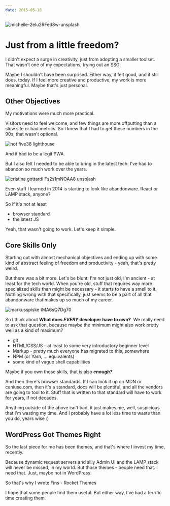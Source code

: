 ```yaml
---
date: 2015-05-18
---
```


<img src="https://storage.googleapis.com/betterology-com.appspot.com/images/landscape/500/bulksplash-micheile-2eIu2RFed8w.jpg" alt="micheile-2eIu2RFed8w-unsplash" />

# Just from a little freedom?

I didn't expect a surge in creativity, just from adopting a smaller toolset. That wasn't one of my expectations, trying out an SSG.

Maybe I shouldn't have been surprised. Either way, it felt good, and it still does, today. If I feel more creative and productive, my work is more meaningful. Maybe that's just personal.

## Other Objectives

My motivations were much more practical.

Visitors need to feel welcome, and few things are more offputting than a slow site or bad metrics. So I knew that I had to get these numbers in the 90s, that wasn't optional.

<img class="bordered" src="https://storage.googleapis.com/betterology-com.appspot.com/webappwriter/img/not-five38-lighthouse.gif" alt="not five38 lighthouse" />

And it had to be a legit PWA.

But I also felt I needed to be able to bring in the latest tech. I've had to abandon so much work over the years.

<img src="https://storage.googleapis.com/betterology-com.appspot.com/images/landscape/500/bulksplash-cristina_gottardi-Fs2s1mNOAA8.jpg" alt="cristina gottardi Fs2s1mNOAA8 unsplash" />

Even stuff I learned in 2014 is starting to look like abandonware. React or LAMP stack, anyone?

So if it's not at least

- browser standard
- the latest JS

Yeah, that wasn't going to work. Let's keep it simple.

## Core Skills Only

Starting out with almost mechanical objectives and ending up with some kind of abstract feeling of freedom and productivity - yeah, that's pretty weird.

But there was a bit more. Let's be blunt: I'm not just old, I'm ancient - at least for the tech world. When you're old, stuff that requires way more specialized skills than might be necessary - it starts to have a smell to it. Nothing wrong with that specifically, just seems to be a part of all that abandonware that makes up so much of my career.

<img src="https://storage.googleapis.com/betterology-com.appspot.com/images/landscape/500/bulksplash-markusspiske-tMA6sQ7Dg70.jpg" alt="markusspiske tMA6sQ7Dg70" />

So I think about **What does _EVERY_ developer have to own?** &nbsp;We really need to ask that question, because maybe the minimum might also work pretty well as a kind of maximum?

- git
- HTML/CSS/JS - at least to some very introductory beginner level
- Markup - pretty much everyone has migrated to this, somewhere
- NPM (or Yarn, ... equivalents)
- some kind of vague shell capabilities

Maybe if you own those skills, that is also _**enough?**_

And then there's browser standards. If I can look it up on MDN or caniuse.com, then it's a standard, docs will be plentiful, and all the vendors are going to tool to it. Stuff that is written to that standard will have to work for years, if not decades.

Anything outside of the above isn't bad, it just makes me, well, suspicious that I'm wasting my time. And I probably have a lot less time to waste than you do, years wise :)

## WordPress Got Themes Right

So the last piece for me has been themes, and that's where I invest my time, recently.

Because dynamic request servers and silly Admin UI and the LAMP stack will never be missed, in my world. But those themes - people need that. I need that. Just, maybe not in WordPress.

So that's why I wrote Fins - Rocket Themes

I hope that some people find them useful. But either way, I've had a terrific time creating them.